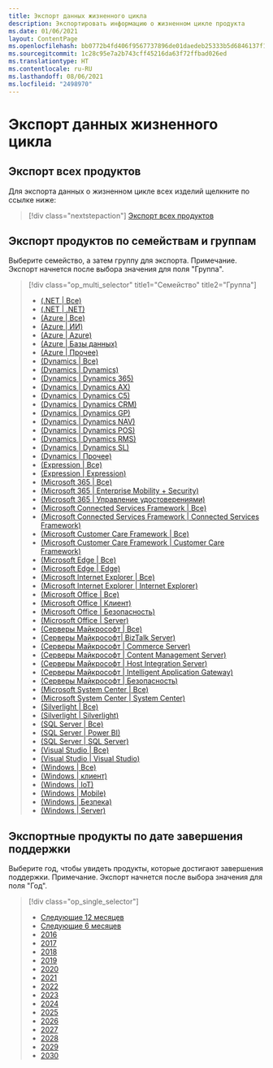 ```yaml
---
title: Экспорт данных жизненного цикла
description: Экспортировать информацию о жизненном цикле продукта
ms.date: 01/06/2021
layout: ContentPage
ms.openlocfilehash: bb0772b4fd406f9567737896de01daedeb25333b5d6846137f164c4ef86ed314
ms.sourcegitcommit: 1c28c95e7a2b743cff45216da63f72ffbad026ed
ms.translationtype: HT
ms.contentlocale: ru-RU
ms.lasthandoff: 08/06/2021
ms.locfileid: "2498970"
---
```

# <a name="lifecycle-data-export"></a>Экспорт данных жизненного цикла

## <a name="export-all-products"></a>Экспорт всех продуктов
Для экспорта данных о жизненном цикле всех изделий щелкните по ссылке ниже:

> [!div class="nextstepaction"]
> [Экспорт всех продуктов](https://app-omaha-prod.azurewebsites.net/api/PublishedListings/Export)

## <a name="export-products-by-family-and-group"></a>Экспорт продуктов по семействам и группам
Выберите семейство, а затем группу для экспорта. Примечание. Экспорт начнется после выбора значения для поля "Группа". 

> [!div class="op_multi_selector" title1="Семейство" title2="Группа"]
> - [(.NET | Все)](https://app-omaha-prod.azurewebsites.net/api/PublishedListings/Export(family='.NET'))
> - [(.NET | .NET)](https://app-omaha-prod.azurewebsites.net/api/PublishedListings/Export(family='.NET',group='.NET'))
> - [(Azure | Все)](https://app-omaha-prod.azurewebsites.net/api/PublishedListings/Export(family='Azure'))
> - [(Azure | ИИ)](https://app-omaha-prod.azurewebsites.net/api/PublishedListings/Export(family='Azure',group='AI'))
> - [(Azure | Azure)](https://app-omaha-prod.azurewebsites.net/api/PublishedListings/Export(family='Azure',group='Azure'))
> - [(Azure | Базы данных)](https://app-omaha-prod.azurewebsites.net/api/PublishedListings/Export(family='Azure',group='Databases'))
> - [(Azure | Прочее)](https://app-omaha-prod.azurewebsites.net/api/PublishedListings/Export(family='Azure',group='Other'))
> - [(Dynamics | Все)](https://app-omaha-prod.azurewebsites.net/api/PublishedListings/Export(family='Dynamics'))
> - [(Dynamics | Dynamics)](https://app-omaha-prod.azurewebsites.net/api/PublishedListings/Export(family='Dynamics',group='Dynamics'))
> - [(Dynamics | Dynamics 365)](https://app-omaha-prod.azurewebsites.net/api/PublishedListings/Export(family='Dynamics',group='Dynamics%20365'))
> - [(Dynamics | Dynamics AX)](https://app-omaha-prod.azurewebsites.net/api/PublishedListings/Export(family='Dynamics',group='Dynamics%20AX'))
> - [(Dynamics | Dynamics C5)](https://app-omaha-prod.azurewebsites.net/api/PublishedListings/Export(family='Dynamics',group='Dynamics%20C5'))
> - [(Dynamics | Dynamics CRM)](https://app-omaha-prod.azurewebsites.net/api/PublishedListings/Export(family='Dynamics',group='Dynamics%20CRM'))
> - [(Dynamics | Dynamics GP)](https://app-omaha-prod.azurewebsites.net/api/PublishedListings/Export(family='Dynamics',group='Dynamics%20GP'))
> - [(Dynamics | Dynamics NAV)](https://app-omaha-prod.azurewebsites.net/api/PublishedListings/Export(family='Dynamics',group='Dynamics%20NAV'))
> - [(Dynamics | Dynamics POS)](https://app-omaha-prod.azurewebsites.net/api/PublishedListings/Export(family='Dynamics',group='Dynamics%20POS'))
> - [(Dynamics | Dynamics RMS)](https://app-omaha-prod.azurewebsites.net/api/PublishedListings/Export(family='Dynamics',group='Dynamics%20RMS'))
> - [(Dynamics | Dynamics SL)](https://app-omaha-prod.azurewebsites.net/api/PublishedListings/Export(family='Dynamics',group='Dynamics%20SL'))
> - [(Dynamics | Прочее)](https://app-omaha-prod.azurewebsites.net/api/PublishedListings/Export(family='Dynamics',group='Other'))
> - [(Expression | Все)](https://app-omaha-prod.azurewebsites.net/api/PublishedListings/Export(family='Expression'))
> - [(Expression | Expression)](https://app-omaha-prod.azurewebsites.net/api/PublishedListings/Export(family='Expression',group='Expression'))
> - [(Microsoft 365 | Все)](https://app-omaha-prod.azurewebsites.net/api/PublishedListings/Export(family='Microsoft%20365'))
> - [(Microsoft 365 | Enterprise Mobility + Security)](https://app-omaha-prod.azurewebsites.net/api/PublishedListings/Export(family='Microsoft%20365',group='Enterprise%20Mobility%20%2B%20Security'))
> - [(Microsoft 365 | Управление удостоверениями)](https://app-omaha-prod.azurewebsites.net/api/PublishedListings/Export(family='Microsoft%20365',group='Identity%20Management'))
> - [(Microsoft Connected Services Framework | Все)](https://app-omaha-prod.azurewebsites.net/api/PublishedListings/Export(family='Microsoft%20Connected%20Services%20Framework'))
> - [(Microsoft Connected Services Framework | Connected Services Framework)](https://app-omaha-prod.azurewebsites.net/api/PublishedListings/Export(family='Microsoft%20Connected%20Services%20Framework',group='Connected%20Services%20Framework'))
> - [(Microsoft Customer Care Framework | Все)](https://app-omaha-prod.azurewebsites.net/api/PublishedListings/Export(family='Microsoft%20Customer%20Care%20Framework'))
> - [(Microsoft Customer Care Framework | Customer Care Framework)](https://app-omaha-prod.azurewebsites.net/api/PublishedListings/Export(family='Microsoft%20Customer%20Care%20Framework',group='Customer%20Care%20Framework'))
> - [(Microsoft Edge | Все)](https://app-omaha-prod.azurewebsites.net/api/PublishedListings/Export(family='Microsoft%20Edge'))
> - [(Microsoft Edge | Edge)](https://app-omaha-prod.azurewebsites.net/api/PublishedListings/Export(family='Microsoft%20Edge',group='Edge'))
> - [(Microsoft Internet Explorer | Все)](https://app-omaha-prod.azurewebsites.net/api/PublishedListings/Export(family='Microsoft%20Internet%20Explorer'))
> - [(Microsoft Internet Explorer | Internet Explorer)](https://app-omaha-prod.azurewebsites.net/api/PublishedListings/Export(family='Microsoft%20Internet%20Explorer',group='Internet%20Explorer'))
> - [(Microsoft Office | Все)](https://app-omaha-prod.azurewebsites.net/api/PublishedListings/Export(family='Microsoft%20Office'))
> - [(Microsoft Office | Клиент)](https://app-omaha-prod.azurewebsites.net/api/PublishedListings/Export(family='Microsoft%20Office',group='Client'))
> - [(Microsoft Office | Безопасность)](https://app-omaha-prod.azurewebsites.net/api/PublishedListings/Export(family='Microsoft%20Office',group='Security'))
> - [(Microsoft Office | Server)](https://app-omaha-prod.azurewebsites.net/api/PublishedListings/Export(family='Microsoft%20Office',group='Server'))
> - [(Серверы Майкрософт | Все)](https://app-omaha-prod.azurewebsites.net/api/PublishedListings/Export(family='Microsoft%20Servers'))
> - [(Серверы Майкрософт| BizTalk Server)](https://app-omaha-prod.azurewebsites.net/api/PublishedListings/Export(family='Microsoft%20Servers',group='BizTalk%20Server'))
> - [(Серверы Майкрософт | Commerce Server)](https://app-omaha-prod.azurewebsites.net/api/PublishedListings/Export(family='Microsoft%20Servers',group='Commerce%20Server'))
> - [(Серверы Майкрософт | Content Management Server)](https://app-omaha-prod.azurewebsites.net/api/PublishedListings/Export(family='Microsoft%20Servers',group='Content%20Management%20Server'))
> - [(Серверы Майкрософт | Host Integration Server)](https://app-omaha-prod.azurewebsites.net/api/PublishedListings/Export(family='Microsoft%20Servers',group='Host%20Integration%20Server'))
> - [(Серверы Майкрософт | Intelligent Application Gateway)](https://app-omaha-prod.azurewebsites.net/api/PublishedListings/Export(family='Microsoft%20Servers',group='Intelligent%20Application%20Gateway'))
> - [(Серверы Майкрософт | Безопасность)](https://app-omaha-prod.azurewebsites.net/api/PublishedListings/Export(family='Microsoft%20Servers',group='Security'))
> - [(Microsoft System Center | Все)](https://app-omaha-prod.azurewebsites.net/api/PublishedListings/Export(family='Microsoft%20System%20Center'))
> - [(Microsoft System Center | System Center)](https://app-omaha-prod.azurewebsites.net/api/PublishedListings/Export(family='Microsoft%20System%20Center',group='System%20Center'))
> - [(Silverlight | Все)](https://app-omaha-prod.azurewebsites.net/api/PublishedListings/Export(family='Silverlight'))
> - [(Silverlight | Silverlight)](https://app-omaha-prod.azurewebsites.net/api/PublishedListings/Export(family='Silverlight',group='Silverlight'))
> - [(SQL Server | Все)](https://app-omaha-prod.azurewebsites.net/api/PublishedListings/Export(family='SQL%20Server'))
> - [(SQL Server | Power BI)](https://app-omaha-prod.azurewebsites.net/api/PublishedListings/Export(family='SQL%20Server',group='Power%20BI'))
> - [(SQL Server | SQL Server)](https://app-omaha-prod.azurewebsites.net/api/PublishedListings/Export(family='SQL%20Server',group='SQL%20Server'))
> - [(Visual Studio | Все)](https://app-omaha-prod.azurewebsites.net/api/PublishedListings/Export(family='Visual%20Studio'))
> - [(Visual Studio | Visual Studio)](https://app-omaha-prod.azurewebsites.net/api/PublishedListings/Export(family='Visual%20Studio',group='Visual%20Studio'))
> - [(Windows | Все)](https://app-omaha-prod.azurewebsites.net/api/PublishedListings/Export(family='Windows'))
> - [(Windows | клиент)](https://app-omaha-prod.azurewebsites.net/api/PublishedListings/Export(family='Windows',group='Client'))
> - [(Windows | IoT)](https://app-omaha-prod.azurewebsites.net/api/PublishedListings/Export(family='Windows',group='IoT'))
> - [(Windows | Mobile)](https://app-omaha-prod.azurewebsites.net/api/PublishedListings/Export(family='Windows',group='Mobile'))
> - [(Windows | Безпека)](https://app-omaha-prod.azurewebsites.net/api/PublishedListings/Export(family='Windows',group='Security'))
> - [(Windows | Server)](https://app-omaha-prod.azurewebsites.net/api/PublishedListings/Export(family='Windows',group='Server'))

## <a name="export-products-by-end-of-support-date"></a>Экспортные продукты по дате завершения поддержки
Выберите год, чтобы увидеть продукты, которые достигают завершения поддержки. Примечание. Экспорт начнется после выбора значения для поля "Год".

> [!div class="op_single_selector"]
> - [Следующие 12 месяцев](https://app-omaha-prod.azurewebsites.net/api/PublishedListings/Export(endOfSupportMonths=12))
> - [Следующие 6 месяцев](https://app-omaha-prod.azurewebsites.net/api/PublishedListings/Export(endOfSupportMonths=6))
> - [2016](https://app-omaha-prod.azurewebsites.net/api/PublishedListings/Export(endOfSupportYear=2016))
> - [2017](https://app-omaha-prod.azurewebsites.net/api/PublishedListings/Export(endOfSupportYear=2017))
> - [2018](https://app-omaha-prod.azurewebsites.net/api/PublishedListings/Export(endOfSupportYear=2018))
> - [2019](https://app-omaha-prod.azurewebsites.net/api/PublishedListings/Export(endOfSupportYear=2019))
> - [2020](https://app-omaha-prod.azurewebsites.net/api/PublishedListings/Export(endOfSupportYear=2020))
> - [2021](https://app-omaha-prod.azurewebsites.net/api/PublishedListings/Export(endOfSupportYear=2021))
> - [2022](https://app-omaha-prod.azurewebsites.net/api/PublishedListings/Export(endOfSupportYear=2022))
> - [2023](https://app-omaha-prod.azurewebsites.net/api/PublishedListings/Export(endOfSupportYear=2023))
> - [2024](https://app-omaha-prod.azurewebsites.net/api/PublishedListings/Export(endOfSupportYear=2024))
> - [2025](https://app-omaha-prod.azurewebsites.net/api/PublishedListings/Export(endOfSupportYear=2025))
> - [2026](https://app-omaha-prod.azurewebsites.net/api/PublishedListings/Export(endOfSupportYear=2026))
> - [2027](https://app-omaha-prod.azurewebsites.net/api/PublishedListings/Export(endOfSupportYear=2027))
> - [2028](https://app-omaha-prod.azurewebsites.net/api/PublishedListings/Export(endOfSupportYear=2028))
> - [2029](https://app-omaha-prod.azurewebsites.net/api/PublishedListings/Export(endOfSupportYear=2029))
> - [2030](https://app-omaha-prod.azurewebsites.net/api/PublishedListings/Export(endOfSupportYear=2030))
